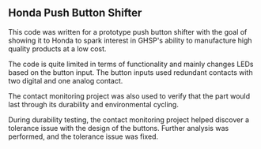 ## Honda Push Button Shifter
This code was written for a prototype push button shifter with the goal of showing it to Honda to spark interest in GHSP's ability to manufacture high quality products at a low cost.

The code is quite limited in terms of functionality and mainly changes LEDs based on the button input. The button inputs used redundant contacts with two digital and one analog contact. 

The contact monitoring project was also used to verify that the part would last through its durability and environmental cycling.

During durability testing, the contact monitoring project helped discover a tolerance issue with the design of the buttons. Further analysis was performed, and the tolerance issue was fixed.
